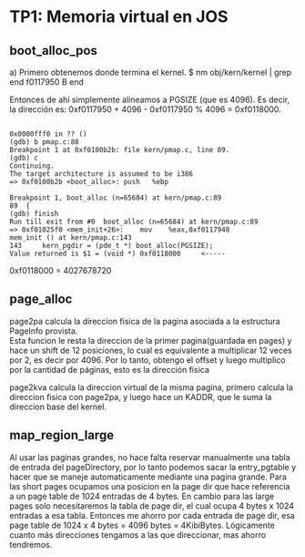 TP1: Memoria virtual en JOS
===========================

boot_alloc_pos
--------------

a)
Primero obtenemos donde termina el kernel.
$ nm obj/kern/kernel | grep end
f0117950 B end

Entonces de ahí simplemente alineamos a PGSIZE (que es 4096).
Es decir, la dirección es: 0xf0117950 + 4096 - 0xf0117950 % 4096 = 0xf0118000.

```

0x0000fff0 in ?? ()
(gdb) b pmap.c:88
Breakpoint 1 at 0xf0100b2b: file kern/pmap.c, line 89.
(gdb) c
Continuing.
The target architecture is assumed to be i386
=> 0xf0100b2b <boot_alloc>:	push   %ebp

Breakpoint 1, boot_alloc (n=65684) at kern/pmap.c:89
89	{
(gdb) finish
Run till exit from #0  boot_alloc (n=65684) at kern/pmap.c:89
=> 0xf01025f0 <mem_init+26>:	mov    %eax,0xf0117948
mem_init () at kern/pmap.c:143
143		kern_pgdir = (pde_t *) boot_alloc(PGSIZE);
Value returned is $1 = (void *) 0xf0118000     <-----

```
0xf0118000 = 4027678720

page_alloc
----------

page2pa calcula la direccion fisica de la pagina asociada a la estructura PageInfo provista.  
Esta funcion le resta la direccion de la primer pagina(guardada en pages) y hace un shift de 12 posiciones, lo cual es equivalente a multiplicar 12 veces por 2, es decir por 4096.
Por lo tanto, obtengo el offset y luego multiplico por la cantidad de páginas, esto es la dirección física


page2kva calcula la direccion virtual de la misma pagina, primero calcula la direccion fisica con page2pa, y luego hace un KADDR, que le suma la direccion base del kernel.


map_region_large
----------------

Al usar las paginas grandes, no hace falta reservar manualmente una tabla de entrada del pageDirectory, por lo tanto podemos sacar la entry_pgtable y hacer que se maneje automaticamente mediante una pagina grande.
Para las short pages ocupamos una posicion en la page dir que hace referencia a un page table de 1024 entradas de 4 bytes.
En cambio para las large pages solo necesitaremos la tabla de page dir, el cual ocupa 4 bytes x 1024 entradas a esa tabla.
Entonces me ahorro por cada entrada de page dir, esa page table de 1024 x 4 bytes = 4096 bytes = 4KibiBytes.
Lógicamente cuanto más direcciones tengamos a las que direccionar, mas ahorro tendremos.

